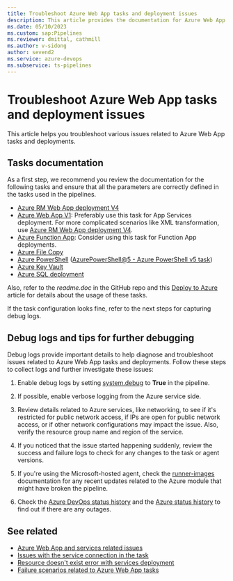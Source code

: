 ```yaml
---
title: Troubleshoot Azure Web App tasks and deployment issues
description: This article provides the documentation for Azure Web App tasks and describes steps to capture debug logs for a deeper investigation of the tasks.
ms.date: 05/10/2023
ms.custom: sap:Pipelines
ms.reviewer: dmittal, cathmill
ms.author: v-sidong
author: sevend2
ms.service: azure-devops
ms.subservice: ts-pipelines
---
```

# Troubleshoot Azure Web App tasks and deployment issues

This article helps you troubleshoot various issues related to Azure Web App tasks and deployments.

## Tasks documentation

As a first step, we recommend you review the documentation for the following tasks and ensure that all the parameters are correctly defined in the tasks used in the pipelines.

- [Azure RM Web App deployment V4](https://github.com/microsoft/azure-pipelines-tasks/tree/master/Tasks/AzureRmWebAppDeploymentV4)
- [Azure Web App V1](https://github.com/microsoft/azure-pipelines-tasks/tree/master/Tasks/AzureWebAppV1): Preferably use this task for App Services deployment. For more complicated scenarios like XML transformation, use [Azure RM Web App deployment V4](https://github.com/microsoft/azure-pipelines-tasks/tree/master/Tasks/AzureRmWebAppDeploymentV4).
- [Azure Function App](/azure/devops/pipelines/tasks/reference/azure-function-app-v1): Consider using this task for Function App deployments.
- [Azure File Copy](https://github.com/microsoft/azure-pipelines-tasks/tree/master/Tasks/AzureFileCopyV5)
- [Azure PowerShell](https://github.com/microsoft/azure-pipelines-tasks/tree/master/Tasks/AzurePowerShellV5) ([AzurePowerShell@5 - Azure PowerShell v5 task](/azure/devops/pipelines/tasks/reference/azure-powershell-v5))
- [Azure Key Vault](https://github.com/microsoft/azure-pipelines-tasks/tree/master/Tasks/AzureKeyVaultV2)
- [Azure SQL deployment](https://github.com/microsoft/azure-pipelines-tasks/tree/master/Tasks/SqlServerDacpacDeployment)

Also, refer to the *readme.doc* in the GitHub repo and this [Deploy to Azure](/azure/devops/pipelines/overview-azure) article for details about the usage of these tasks.

If the task configuration looks fine, refer to the next steps for capturing debug logs.

## Debug logs and tips for further debugging

Debug logs provide important details to help diagnose and troubleshoot issues related to Azure Web App tasks and deployments. Follow these steps to collect logs and further investigate these issues:

1. Enable debug logs by setting [system.debug](/azure/devops/pipelines/build/variables#systemdebug) to **True** in the pipeline.

1. If possible, enable verbose logging from the Azure service side.

1. Review details related to Azure services, like networking, to see if it's restricted for public network access, if IPs are open for public network access, or if other network configurations may impact the issue. Also, verify the resource group name and region of the service.

1. If you noticed that the issue started happening suddenly, review the success and failure logs to check for any changes to the task or agent versions.

1. If you're using the Microsoft-hosted agent, check the [runner-images](https://github.com/actions/runner-images) documentation for any recent updates related to the Azure module that might have broken the pipeline.

1. Check the [Azure DevOps status history](https://status.dev.azure.com/_history) and the [Azure status history](https://status.azure.com/status/history/) to find out if there are any outages.

## See related

- [Azure Web App and services related issues](azure-web-app-services-related-issues.md)
- [Issues with the service connection in the task](issues-service-connection-task.md)
- [Resource doesn't exist error with services deployment](resource-not-exist-error-services-deployment.md)
- [Failure scenarios related to Azure Web App tasks](failure-scenarios-related-azure-web-app-tasks.md)
